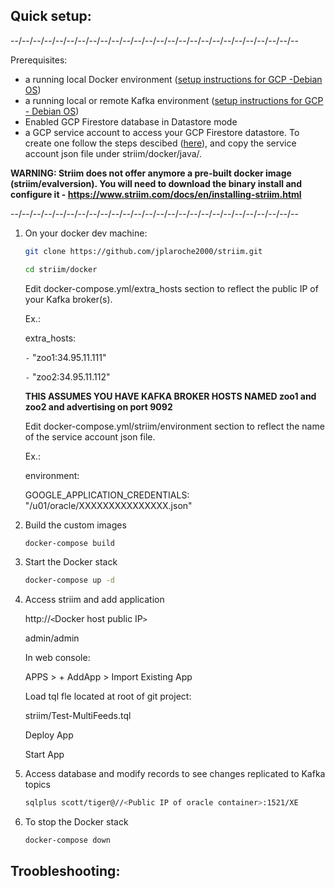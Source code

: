 
Quick setup:
------------

--/--/--/--/--/--/--/--/--/--/--/--/--/--/--/--/--/--/--/--/--/--/--/--/--/--

Prerequisites:
- a running local Docker environment ([setup instructions for GCP -Debian OS](https://docs.docker.com/install/linux/docker-ce/debian/))
- a running local or remote Kafka environment ([setup instructions for GCP - Debian OS](https://github.com/jplaroche2000/striim/blob/master/kafka/Build%20a%20Kafka%20Cluster%20on%20GCP.pdf))
- Enabled GCP Firestore database in Datastore mode
- a GCP service account to access your GCP Firestore datastore.  To create one follow the steps descibed ([here](https://cloud.google.com/iam/docs/creating-managing-service-account-keys#iam-service-account-keys-create-console)), and copy the service account json file under striim/docker/java/.

**WARNING: Striim does not offer anymore a pre-built docker image (striim/evalversion).  You will need to download the binary install and configure it - https://www.striim.com/docs/en/installing-striim.html**

--/--/--/--/--/--/--/--/--/--/--/--/--/--/--/--/--/--/--/--/--/--/--/--/--/--

1. On your docker dev machine:

    ```sh
    git clone https://github.com/jplaroche2000/striim.git
    ```

    ```sh
    cd striim/docker
    ```

    Edit docker-compose.yml/extra_hosts section to reflect the public IP of your Kafka broker(s).

    Ex.:  
    
    extra_hosts:
      
      `-` "zoo1:34.95.11.111"  
      
      `-` "zoo2:34.95.11.112"  

    **THIS ASSUMES YOU HAVE KAFKA BROKER HOSTS NAMED zoo1 and zoo2 and advertising on port 9092**
 
    Edit docker-compose.yml/striim/environment section to reflect the name of the service account json file.
    
    Ex.:
    
    environment:
    
      GOOGLE_APPLICATION_CREDENTIALS: "/u01/oracle/XXXXXXXXXXXXXXX.json"


2. Build the custom images

    ```sh
    docker-compose build
    ```

3. Start the Docker stack

    ```sh
    docker-compose up -d
    ```


4. Access striim and add application

    http://`<`Docker host public IP`>`
    
    admin/admin
   
    In web console:
    
    APPS > + AddApp > Import Existing App
   
    Load tql fle located at root of git project:
    
    striim/Test-MultiFeeds.tql
   
    Deploy App
   
    Start App
   
5. Access database and modify records to see changes replicated to Kafka topics
 
    ```sh
    sqlplus scott/tiger@//<Public IP of oracle container>:1521/XE
    ```
   
6. To stop the Docker stack

    ```sh
    docker-compose down
    ```  

Troobleshooting:
---------------
